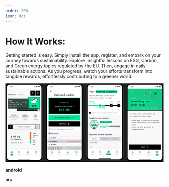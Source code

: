 ```yaml
---
order: 200
icon: dot
---
```


# How It Works:

Getting started is easy. Simply install the app, register, and embark on your journey towards sustainability. Explore insightful lessons on ESG, Carbon, and Green energy topics regulated by the EU. Then, engage in daily sustainable actions. As you progress, watch your efforts transform into tangible rewards, effortlessly contributing to a greener world.

![](/src/headers/eaasapp.jpg)


**android**

**ios**
